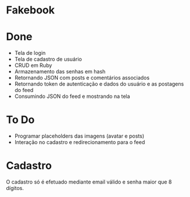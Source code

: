 # Fakebook

# Done
  - Tela de login
  - Tela de cadastro de usuário
  - CRUD em Ruby
  - Armazenamento das senhas em hash
  - Retornando JSON com posts e comentários associados
  - Retornando token de autenticação e dados do usuário e as postagens do feed
  - Consumindo JSON do feed e mostrando na tela

# To Do
   - Programar placeholders das imagens (avatar e posts)
   - Interação no cadastro e redirecionamento para o feed
 
# Cadastro
O cadastro só é efetuado mediante email válido e senha maior que 8 dígitos.
